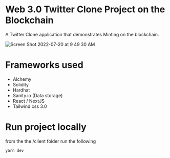 # Web 3.0 Twitter Clone Project on the Blockchain

A Twitter Clone application that demonstrates Minting on the blockchain.

![Screen Shot 2022-07-20 at 9 49 30 AM](https://user-images.githubusercontent.com/68557040/180038657-c6170290-c25e-4ff5-9ebd-20e626aa220a.png)

# Frameworks used
- Alchemy
- Solidity
- Hardhat
- Sanity.io (Data storage)
- React / NextJS
- Tailwind css 3.0

# Run project locally
from the the /client folder run the following
```
yarn dev
```


